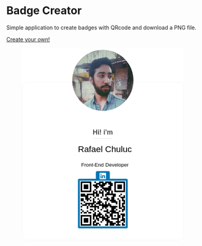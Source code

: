 # Badge Creator

Simple application to create badges with QRcode and download a PNG file.

<a href="https://rchuluc.github.io/Badge-Creator/">Create your own!</a>

<p align="center">
  <img src="myAwesomeCard.png">
</p>

